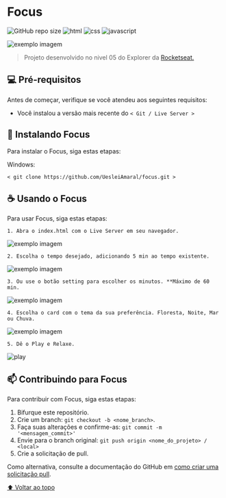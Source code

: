 # Focus

![GitHub repo size](https://img.shields.io/github/repo-size/uesleiamaral/focus)
![html](https://img.shields.io/badge/-HTML-red)
![css](https://img.shields.io/badge/-CSS-blueviolet)
![javascript](https://img.shields.io/badge/-JAVASCRIPT-yellow)

<img src="https://i.ibb.co/rGFmc8C/Screen.jpg" alt="exemplo imagem">

> Projeto desenvolvido no nivel 05 do Explorer da <a href="https://www.rocketseat.com.br">Rocketseat.</a>

## 💻 Pré-requisitos

Antes de começar, verifique se você atendeu aos seguintes requisitos:
<!---Estes são apenas requisitos de exemplo. Adicionar, duplicar ou remover conforme necessário--->
* Você instalou a versão mais recente do `< Git / Live Server >`

## 🚀 Instalando Focus

Para instalar o Focus, siga estas etapas:

Windows:
```
< git clone https://github.com/UesleiAmaral/focus.git >
```

## ☕ Usando o Focus

Para usar Focus, siga estas etapas:

```
1. Abra o index.html com o Live Server em seu navegador.
```

<img src="https://i.ibb.co/5htwcfM/setting.png" alt="exemplo imagem">

```
2. Escolha o tempo desejado, adicionando 5 min ao tempo existente.
```

<img src="https://i.ibb.co/g9vrYmV/timer.jpg" alt="exemplo imagem">


```
3. Ou use o botão setting para escolher os minutos. **Máximo de 60 min.
```

<img src="https://i.ibb.co/sJ1zGdr/setting.jpg" alt="exemplo imagem">

```
4. Escolha o card com o tema da sua preferência. Floresta, Noite, Mar ou Chuva.
```
<img src="https://i.ibb.co/DLpBtXj/Captura-da-Web-7-2-2023-2211-127-0-0-1.jpg" alt="exemplo imagem">

```
5. Dê o Play e Relaxe.
```
<img src="https://i.ibb.co/G5mYmzL/play.jpg" alt="play">

## 📫 Contribuindo para Focus

Para contribuir com Focus, siga estas etapas:

1. Bifurque este repositório.
2. Crie um branch: `git checkout -b <nome_branch>`.
3. Faça suas alterações e confirme-as: `git commit -m '<mensagem_commit>'`
4. Envie para o branch original: `git push origin <nome_do_projeto> / <local>`
5. Crie a solicitação de pull.

Como alternativa, consulte a documentação do GitHub em [como criar uma solicitação pull](https://help.github.com/en/github/collaborating-with-issues-and-pull-requests/creating-a-pull-request).

[⬆ Voltar ao topo](#Focus)<br>

